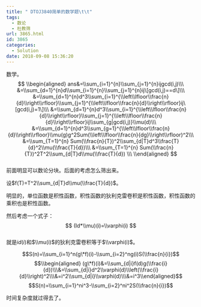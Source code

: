 ```yaml
---
title: " DTOJ3840简单的数学题\t\t"
tags:
  - 数论
  - 杜教筛
url: 3865.html
id: 3865
categories:
  - Solution
date: 2018-09-08 15:36:20
---
```


数学。  
$$  
\\begin{aligned}  
ans&=\\sum_{i=1}^{n}\\sum_{j=1}^{n}ijgcd(i,j)\\\  
&=\\sum_{d=1}^{n}d\\sum_{i=1}^{n}\\sum_{j=1}^{n}ij\[gcd(i,j)==d\]\\\  
&=\\sum_{d=1}^{n}d^3\\sum_{i=1}^{\\left\\lfloor\\frac{n}{d}\\right\\rfloor}\\sum_{j=1}^{\\left\\lfloor\\frac{n}{d}\\right\\rfloor}ij\[gcd(i,j)=1\]\\\  
&=\\sum_{d=1}^{n}d^3\\sum_{i=1}^{\\left\\lfloor\\frac{n}{d}\\right\\rfloor}\\sum_{j=1}^{\\left\\lfloor\\frac{n}{d}\\right\\rfloor}ij\\sum_{g|gcd(i,j)}\\mu(d)\\\  
&=\\sum_{d=1}^{n}d^3\\sum_{g=1}^{\\left\\lfloor\\frac{n}{d}\\right\\rfloor}\\mu(g)g^2Sum(\\left\\lfloor\\frac{n}{dg}\\right\\rfloor)^2\\\  
&=\\sum_{T=1}^{n} Sum(\\frac{n}{T})^2\\sum_{d|T}d^3\\frac{T}{d}^2\\mu(\\frac{T}{d})\\\  
&=\\sum_{T=1}^{n} Sum(\\frac{n}{T})^2T^2\\sum_{d|T}d\\mu(\\frac{T}{d}) \\\  
\\end{aligned}  
$$  
前面明显可以数论分块。后面的考虑怎么筛出来。

设$f(T)=T^2\\sum_{d|T}d\\mu(\\frac{T}{d})$。

明显的，单位函数是积性函数，积性函数的狄利克雷卷积是积性函数，积性函数的乘积也是积性函数。

然后考虑一个式子：  
$$  
(Id*\\mu)(i)=\\varphi(i)  
$$  
就是$id(i)$和$\\mu(i)$的狄利克雷卷积等于$\\varphi(i)$。

$$S(n)=\\sum_{i=1}^n(g\*f)(i)-\\sum_{i=2}^ng(i)S(\\frac{n}{i})$$ $$\\begin{aligned} (g\*f)(i)&=\\sum_{d|i}f(d)g(\\frac{i}{d})\\\&=\\sum_{d|i}d^2\\varphi(d)\\left(\\frac{i}{d}\\right)^2\\\&=i^2\\sum_{d|i}\\varphi(d)\\\&=i^3\\end{aligned}$$ $$S(n)=\\sum_{i=1}^ni^3-\\sum_{i=2}^ni^2S(\\frac{n}{i})$$

时间复杂度就过得去了。
